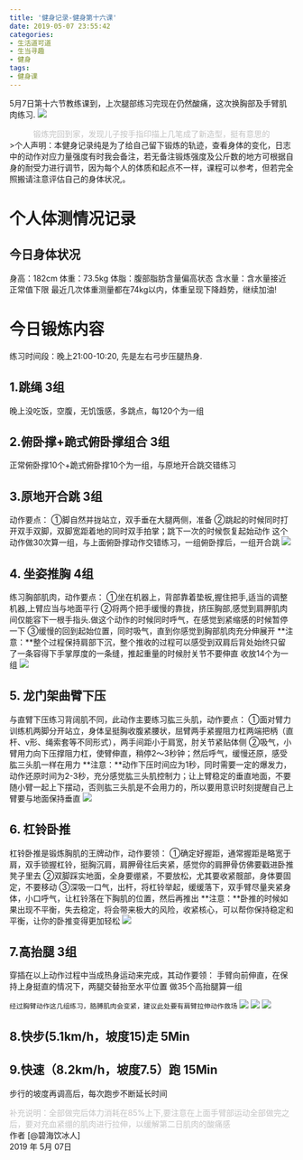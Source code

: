 ```yaml
---
title: '健身记录-健身第十六课'
date: 2019-05-07 23:55:42
categories:
- 生活道可道
- 生当寻趣
- 健身
tags:
- 健身课
---
```



5月7日第十六节教练课到，上次腿部练习完现在仍然酸痛，这次换胸部及手臂肌肉练习.
![](https://raw.githubusercontent.com/liruixue/muqiaosite/master/images/life-gym/class16-home.jpeg)
<center><font color=#c3c3c3>锻炼完回到家，发现儿子按手指印描上几笔成了新造型，挺有意思的</font></center>
<!-- more -->
>个人声明：本健身记录纯是为了给自己留下锻炼的轨迹，查看身体的变化，日志中的动作对应力量强度有时我会备注，若无备注锻炼强度及公斤数的地方可根据自身的耐受力进行调节，因为每个人的体质和起点不一样，课程可以参考，但若完全照搬请注意评估自己的身体状况,。


#  个人体测情况记录
##  今日身体状况
身高：182cm
体重：73.5kg
体脂：腹部脂肪含量偏高状态
含水量：含水量接近正常值下限
最近几次体重测量都在74kg以内，体重呈现下降趋势，继续加油!
#  今日锻炼内容
练习时间段：晚上21:00-10:20, 先是左右弓步压腿热身.
##  1.跳绳   3组
晚上没吃饭，空腹，无饥饿感，多跳点，每120个为一组
##  2.俯卧撑+跪式俯卧撑组合   3组
正常俯卧撑10个+跪式俯卧撑10个为一组，与原地开合跳交错练习
##  3.原地开合跳   3组
动作要点：
①脚自然并拢站立，双手垂在大腿两侧，准备
②跳起的时候同时打开双手双脚，双脚宽距着地的同时双手拍掌；跳下一次的时候恢复起始动作
这个动作做30次算一组，与上面俯卧撑动作交错练习，一组俯卧撑后，一组开合跳
![](https://raw.githubusercontent.com/liruixue/muqiaosite/master/images/life-gym/class1-jump-papa.gif)
##  4. 坐姿推胸  4组
练习胸部肌肉，动作要点：
①坐在机器上，背部靠着垫板,握住把手,适当的调整机器,上臂应当与地面平行
②将两个把手缓慢的靠拢，挤压胸部,感觉到肩胛肌肉间仅能容下一根手指头.做这个动作的时候同时呼气，在感觉到紧缩感的时候暂停一下
③缓慢的回到起始位置，同时吸气，直到你感觉到胸部肌肉充分伸展开
**注意：**整个过程保持肩部下沉，整个推收的过程可以感受到双肩后背处始终只留了一条容得下手掌厚度的一条缝，推起重量的时候肘关节不要伸直
收放14个为一组
![](https://raw.githubusercontent.com/liruixue/muqiaosite/master/images/life-gym/class4-seat-chest.jpg)
##  5. 龙门架曲臂下压
与直臂下压练习背阔肌不同，此动作主要练习肱三头肌，动作要点：
①面对臂力训练机两脚分开站立，身体呈挺胸收腹紧腰状，屈臂两手紧握阻力杠两端把柄（直杆、v形、绳索套等不同形式），两手间距小于肩宽，肘关节紧贴体侧
②吸气，小臂用力向下压撑阻力杠，使臂伸直，稍停2～3秒钟；然后呼气，缓慢还原，感受肱三头肌一样在用力
**注意：**动作下压时间应为1秒，同时需要一定的爆发力，动作还原时间为2-3秒，充分感觉肱三头肌控制力；让上臂稳定的垂直地面，不要随小臂一起上下摆动，否则肱三头肌是不会用力的，所以要用意识时刻提醒自己上臂要与地面保持垂直
![](https://raw.githubusercontent.com/liruixue/muqiaosite/master/images/life-gym/class16-gongsan.gif)
##  6. 杠铃卧推
杠铃卧推是锻炼胸肌的王牌动作，动作要领：
①确定好握距，通常握距是略宽于肩，双手锁握杠铃，挺胸沉肩，肩胛骨往后夹紧，感觉你的肩胛骨仿佛要戳进卧推凳子里去
②双脚踩实地面，全身要绷紧，不要放松，尤其要收紧髋部，身体要固定，不要移动
③深吸一口气，出杆，将杠铃举起，缓缓落下，双手臂尽量夹紧身体，小口呼气，让杠铃落在下胸肌的位置，然后再推出
**注意：**卧推的时候如果出现不平衡，失去稳定，将会带来极大的风险，收紧核心，可以帮你保持稳定和平衡，让你的卧推变得更加轻松
![](https://raw.githubusercontent.com/liruixue/muqiaosite/master/images/life-gym/class16-gangling-wotui.gif)
##  7.高抬腿   3组
穿插在以上动作过程中当成热身运动来完成，其动作要领：
手臂向前伸直，在保持上身挺直的情况下，两腿交替抬至水平位置
做35个高抬腿算一组

`经过胸臂动作这几组练习，胳膊肌肉会变紧，建议此处要有肩臂拉伸动作救场`
![](https://raw.githubusercontent.com/liruixue/muqiaosite/master/images/life-gym/class10-lashen1.jpeg)
![](https://raw.githubusercontent.com/liruixue/muqiaosite/master/images/life-gym/class10-lashen2.jpeg)
![](https://raw.githubusercontent.com/liruixue/muqiaosite/master/images/life-gym/class10-lashen3.jpeg)

##  8.快步(5.1km/h，坡度15)走          5Min
##  9.快速（8.2km/h，坡度7.5）跑          15Min
步行的坡度再调高后，每次跑步不断延长时间


<font color=#c3c3c3>补充说明：全部做完后体力消耗在85%上下,要注意在上面手臂部运动全部做完之后，要对充血紧绷的肌肉进行拉伸，以缓解第二日肌肉的酸痛感</font>
</br>
作者 [@碧海饮冰人]    
2019 年 5月 07日    




